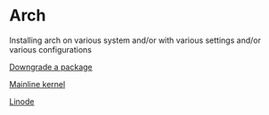 Arch
====

Installing arch on various system and/or with various settings and/or various configurations

[Downgrade a package](https://github.com/enckse/howdoi/blob/master/software/arch/downgrade.md)

[Mainline kernel](https://github.com/enckse/howdoi/blob/master/software/arch/mainline.md)

[Linode](https://github.com/enckse/howdoi/blob/master/software/arch/linode.md)
